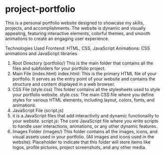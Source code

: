 # project-portfolio
This is a personal portfolio website designed to showcase my skills, projects, and accomplishments. The website is dynamic and visually appealing, featuring interactive elements, colorful themes, and smooth animations to create an engaging user experience.

Technologies Used
Frontend: HTML, CSS, JavaScript
Animations: CSS animations and JavaScript libraries

1. Root Directory (portfolio/)
This is the main folder that contains all the files and subfolders for your portfolio project.
2. Main File (index.html)
index.html: This is the primary HTML file of your portfolio. It serves as the entry point of your website and contains the structure and content displayed in a web browser.
3. CSS File (style.css)
This folder contains all the stylesheets used to style your portfolio website.
style.css: The main CSS file where you define styles for various HTML elements, including layout, colors, fonts, and animations.
4. JavaScript File (script.js)
5. it is a JavaScript files that add interactivity and dynamic functionality to your website.
script.js: The core JavaScript file where you write scripts to handle user interactions, animations, or any other dynamic features.
6. Images Folder (images/)
This folder contains all the images, icons, and visual assets used in your portfolio.
(All images and icons used in the website): Placeholder to indicate that this folder will store items like logos, profile pictures, project screenshots, and any other media.

